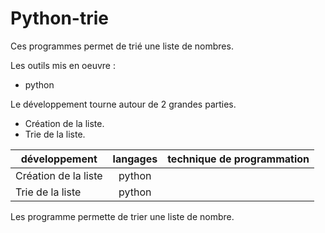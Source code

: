 # Python-trie
Ces programmes permet de trié une liste de nombres.
 
 Les outils mis en oeuvre :
 * python
 
 Le développement tourne autour de 2 grandes parties.
 * Création de la liste.
 * Trie de la liste.
 
 |développement          |langages |technique de programmation                           |
|-----------------------|:-------:|----------------------------------------------------:|
|Création de la liste|python||
|Trie de la liste|python||

Les programme permette de trier une liste de nombre.
